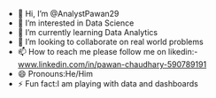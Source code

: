 - 👋 Hi, I’m @AnalystPawan29
- 👀 I’m interested in Data Science
- 🌱 I’m currently learning Data Analytics
- 💞️ I’m looking to collaborate on real world problems
- 📫 How to reach me please follow me on likedin:- www.linkedin.com/in/pawan-chaudhary-590789191
- 😄 Pronouns:He/Him
- ⚡ Fun fact:I am playing with data and dashboards

<!---
AnalystPawan29/AnalystPawan29 is a ✨ special ✨ repository because its `README.md` (this file) appears on your GitHub profile.
You can click the Preview link to take a look at your changes.
--->
